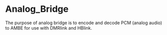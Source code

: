 # Analog_Bridge 

The purpose of analog bridge is to encode and decode PCM (analog audio) to AMBE for use with DMRlink and HBlink. 
